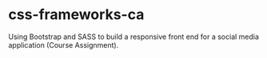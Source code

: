 # css-frameworks-ca
Using Bootstrap and SASS to build a responsive front end for a social media application (Course Assignment).
